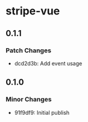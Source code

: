 # stripe-vue

## 0.1.1

### Patch Changes

- dcd2d3b: Add event usage

## 0.1.0

### Minor Changes

- 91f9df9: Initial publish
